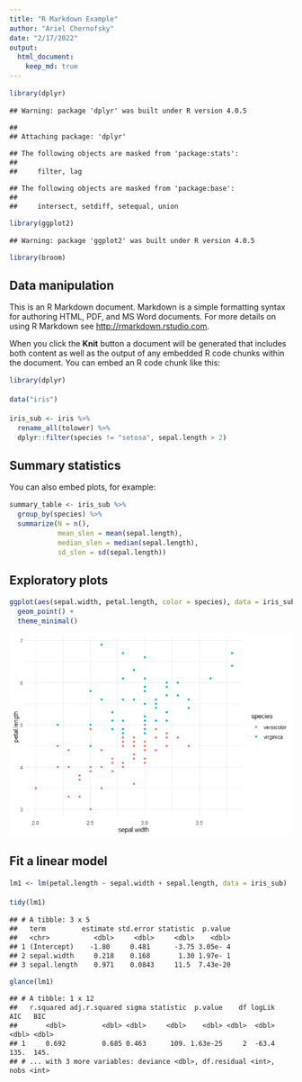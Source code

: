 ```yaml
---
title: "R Markdown Example"
author: "Ariel Chernofsky"
date: "2/17/2022"
output:
  html_document:
    keep_md: true
---
```





```r
library(dplyr)
```

```
## Warning: package 'dplyr' was built under R version 4.0.5
```

```
## 
## Attaching package: 'dplyr'
```

```
## The following objects are masked from 'package:stats':
## 
##     filter, lag
```

```
## The following objects are masked from 'package:base':
## 
##     intersect, setdiff, setequal, union
```

```r
library(ggplot2)
```

```
## Warning: package 'ggplot2' was built under R version 4.0.5
```

```r
library(broom)
```

## Data manipulation

This is an R Markdown document. Markdown is a simple formatting syntax for authoring HTML, PDF, and MS Word documents. For more details on using R Markdown see <http://rmarkdown.rstudio.com>.

When you click the **Knit** button a document will be generated that includes both content as well as the output of any embedded R code chunks within the document. You can embed an R code chunk like this:


```r
library(dplyr)

data("iris")

iris_sub <- iris %>%
  rename_all(tolower) %>%
  dplyr::filter(species != "setosa", sepal.length > 2)
```

## Summary statistics

You can also embed plots, for example:


```r
summary_table <- iris_sub %>%
  group_by(species) %>%
  summarize(N = n(),
            mean_slen = mean(sepal.length),
            median_slen = median(sepal.length),
            sd_slen = sd(sepal.length))
```

## Exploratory plots


```r
ggplot(aes(sepal.width, petal.length, color = species), data = iris_sub) + 
  geom_point() + 
  theme_minimal()
```

![](rmd_example_files/figure-html/unnamed-chunk-3-1.png)<!-- -->

## Fit a linear model


```r
lm1 <- lm(petal.length ~ sepal.width + sepal.length, data = iris_sub)

tidy(lm1)
```

```
## # A tibble: 3 x 5
##   term         estimate std.error statistic  p.value
##   <chr>           <dbl>     <dbl>     <dbl>    <dbl>
## 1 (Intercept)    -1.80     0.481      -3.75 3.05e- 4
## 2 sepal.width     0.218    0.168       1.30 1.97e- 1
## 3 sepal.length    0.971    0.0843     11.5  7.43e-20
```

```r
glance(lm1)
```

```
## # A tibble: 1 x 12
##   r.squared adj.r.squared sigma statistic  p.value    df logLik   AIC   BIC
##       <dbl>         <dbl> <dbl>     <dbl>    <dbl> <dbl>  <dbl> <dbl> <dbl>
## 1     0.692         0.685 0.463      109. 1.63e-25     2  -63.4  135.  145.
## # ... with 3 more variables: deviance <dbl>, df.residual <int>, nobs <int>
```


